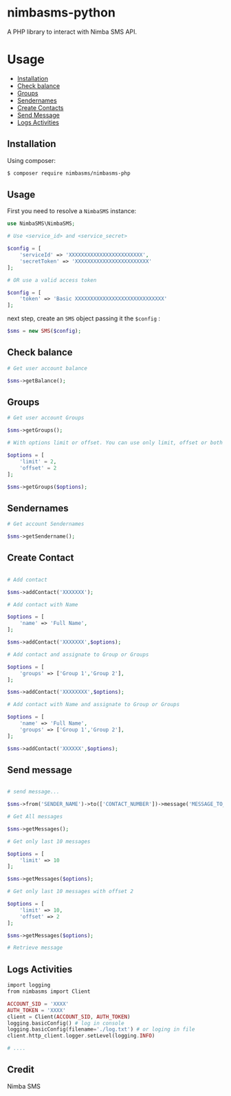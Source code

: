 # nimbasms-python
A PHP library to interact with Nimba SMS API.

# Usage

 - [Installation](#installation)
 - [Check balance](#account)
 - [Groups](#group)
 - [Sendernames](#sendername)
 - [Create Contacts](#contact)
 - [Send Message](#message)
 - [Logs Activities](#log)


## <a name="installation"></a> Installation

Using composer:
```sh
$ composer require nimbasms/nimbasms-php
```

## Usage
First you need to resolve a `NimbaSMS` instance:

```php
use NimbaSMS\NimbaSMS;

# Use <service_id> and <service_secret>

$config = [
	'serviceId' => 'XXXXXXXXXXXXXXXXXXXXXXXX',
	'secretToken' => 'XXXXXXXXXXXXXXXXXXXXXXXX'
];

# OR use a valid access token

$config = [
    'token' => 'Basic XXXXXXXXXXXXXXXXXXXXXXXXXXXXX'
];
```
next step, create an `SMS` object passing it the `$config` :
```php
$sms = new SMS($config);
```

## <a name="account"></a> Check balance
```php
# Get user account balance

$sms->getBalance();
```

## <a name="group"></a> Groups

```php
# Get user account Groups

$sms->getGroups();

# With options limit or offset. You can use only limit, offset or both

$options = [
	'limit' = 2,
	'offset' = 2
];

$sms->getGroups($options);
```

## <a name="sendername"></a> Sendernames

```php
# Get account Sendernames

$sms->getSendername();
```

## <a name="contact"></a> Create Contact

```php

# Add contact

$sms->addContact('XXXXXXX');

# Add contact with Name

$options = [
	'name' => 'Full Name', 
];

$sms->addContact('XXXXXXX',$options);

# Add contact and assignate to Group or Groups

$options = [
	'groups' => ['Group 1','Group 2'], 
];

$sms->addContact('XXXXXXXX',$options);

# Add contact with Name and assignate to Group or Groups

$options = [
	'name' => 'Full Name',
	'groups' => ['Group 1','Group 2'], 
];

$sms->addContact('XXXXXX',$options);

```

## <a name="message"></a> Send message

```php

# send message...

$sms->from('SENDER_NAME')->to(['CONTACT_NUMBER'])->message('MESSAGE_TO_SEND')->send();

# Get All messages

$sms->getMessages();

# Get only last 10 messages

$options = [
	'limit' => 10
];

$sms->getMessages($options);

# Get only last 10 messages with offset 2

$options = [
	'limit' => 10,
	'offset' => 2
];

$sms->getMessages($options);

# Retrieve message

```

## <a name="log"></a> Logs Activities

```php
import logging
from nimbasms import Client

ACCOUNT_SID = 'XXXX'
AUTH_TOKEN = 'XXXX'
client = Client(ACCOUNT_SID, AUTH_TOKEN)
logging.basicConfig() # log in console
logging.basicConfig(filename='./log.txt') # or loging in file
client.http_client.logger.setLevel(logging.INFO)

# ....
```

## Credit
Nimba SMS
